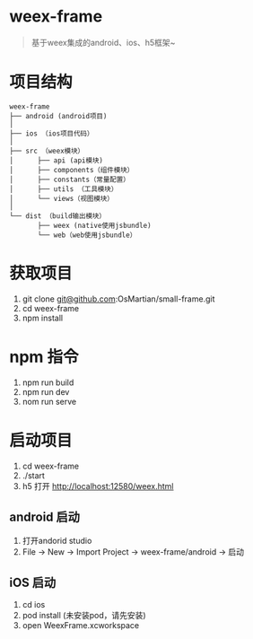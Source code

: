 # weex-frame

> 基于weex集成的android、ios、h5框架~

# 项目结构

```
weex-frame
├── android (android项目)
│       
├── ios （ios项目代码）
│
├── src （weex模块）
│      ├── api (api模块)
│      ├── components（组件模块） 
│      ├── constants（常量配置）   
│      ├── utils （工具模块）   
│      └── views（视图模块）  
│
└── dist （build输出模块）
       ├── weex (native使用jsbundle)
       └── web（web使用jsbundle） 
```

# 获取项目

1. git clone git@github.com:OsMartian/small-frame.git
2. cd weex-frame
3. npm install

# npm 指令

1. npm run build
2. npm run dev
3. nom run serve

# 启动项目

1. cd weex-frame
2. ./start
3. h5 打开 [http://localhost:12580/weex.html](http://localhost:12580/weex.html)

## android 启动

1. 打开andorid studio
2. File -> New -> Import Project -> weex-frame/android -> 启动

## iOS 启动

1. cd ios
2. pod install (未安装pod，请先安装)
3. open WeexFrame.xcworkspace